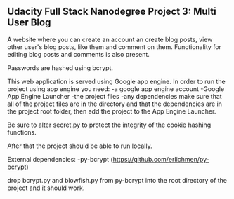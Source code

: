 Udacity Full Stack Nanodegree Project 3: Multi User Blog
--------------------------------------------------------

A website where you can create an account an create blog posts, view other user's blog posts, like them and comment on them.
Functionality for editing blog posts and comments is also present.

Passwords are hashed using bcrypt.

This web application is served using Google app engine. In order to run the project using app engine you need:
-a google app engine account
-Google App Engine Launcher
-the project files
-any dependencies
make sure that all of the project files are in the directory and that the dependencies are in the project root folder, then add the project to the App Engine Launcher.

Be sure to alter secret.py to protect the integrity of the cookie hashing functions.

After that the project should be able to run locally.

External dependencies:
-py-bcrypt (https://github.com/erlichmen/py-bcrypt)

drop bcrypt.py and blowfish.py from py-bcrypt into the root directory of the project and it should work.
